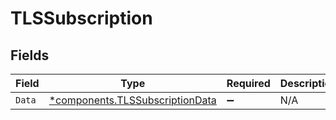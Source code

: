 # TLSSubscription


## Fields

| Field                                                                         | Type                                                                          | Required                                                                      | Description                                                                   |
| ----------------------------------------------------------------------------- | ----------------------------------------------------------------------------- | ----------------------------------------------------------------------------- | ----------------------------------------------------------------------------- |
| `Data`                                                                        | [*components.TLSSubscriptionData](../../models/shared/tlssubscriptiondata.md) | :heavy_minus_sign:                                                            | N/A                                                                           |